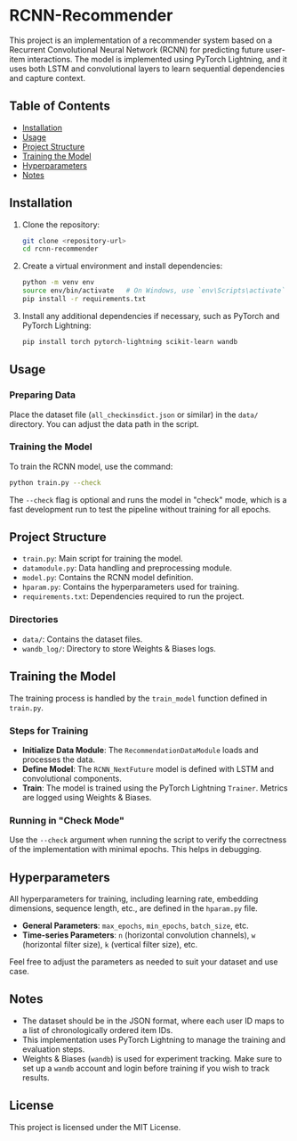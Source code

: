 # RCNN-Recommender

This project is an implementation of a recommender system based on a Recurrent Convolutional Neural Network (RCNN) for predicting future user-item interactions. The model is implemented using PyTorch Lightning, and it uses both LSTM and convolutional layers to learn sequential dependencies and capture context.

## Table of Contents
- [Installation](#installation)
- [Usage](#usage)
- [Project Structure](#project-structure)
- [Training the Model](#training-the-model)
- [Hyperparameters](#hyperparameters)
- [Notes](#notes)

## Installation

1. Clone the repository:
    ```sh
    git clone <repository-url>
    cd rcnn-recommender
    ```
2. Create a virtual environment and install dependencies:
    ```sh
    python -m venv env
    source env/bin/activate   # On Windows, use `env\Scripts\activate`
    pip install -r requirements.txt
    ```
3. Install any additional dependencies if necessary, such as PyTorch and PyTorch Lightning:
    ```sh
    pip install torch pytorch-lightning scikit-learn wandb
    ```

## Usage

### Preparing Data
Place the dataset file (`all_checkinsdict.json` or similar) in the `data/` directory. You can adjust the data path in the script.

### Training the Model
To train the RCNN model, use the command:
```sh
python train.py --check
```
The `--check` flag is optional and runs the model in "check" mode, which is a fast development run to test the pipeline without training for all epochs.

## Project Structure

- `train.py`: Main script for training the model.
- `datamodule.py`: Data handling and preprocessing module.
- `model.py`: Contains the RCNN model definition.
- `hparam.py`: Contains the hyperparameters used for training.
- `requirements.txt`: Dependencies required to run the project.

### Directories
- `data/`: Contains the dataset files.
- `wandb_log/`: Directory to store Weights & Biases logs.

## Training the Model
The training process is handled by the `train_model` function defined in `train.py`.

### Steps for Training
- **Initialize Data Module**: The `RecommendationDataModule` loads and processes the data.
- **Define Model**: The `RCNN_NextFuture` model is defined with LSTM and convolutional components.
- **Train**: The model is trained using the PyTorch Lightning `Trainer`. Metrics are logged using Weights & Biases.

### Running in "Check Mode"
Use the `--check` argument when running the script to verify the correctness of the implementation with minimal epochs. This helps in debugging.

## Hyperparameters
All hyperparameters for training, including learning rate, embedding dimensions, sequence length, etc., are defined in the `hparam.py` file.

- **General Parameters**: `max_epochs`, `min_epochs`, `batch_size`, etc.
- **Time-series Parameters**: `n` (horizontal convolution channels), `w` (horizontal filter size), `k` (vertical filter size), etc.

Feel free to adjust the parameters as needed to suit your dataset and use case.

## Notes
- The dataset should be in the JSON format, where each user ID maps to a list of chronologically ordered item IDs.
- This implementation uses PyTorch Lightning to manage the training and evaluation steps.
- Weights & Biases (`wandb`) is used for experiment tracking. Make sure to set up a `wandb` account and login before training if you wish to track results.

## License
This project is licensed under the MIT License.
